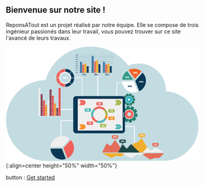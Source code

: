 ## Bienvenue sur notre site !

ReponsATout est un projet réalisé par notre équipe. Elle se compose de trois ingénieur passionés dans leur travail, vous pouvez trouver sur ce site l'avancé de leurs travaux.

![Banner](./Images/banner.png){:align=center height="50%" width="50%"}



button :
<a href="{{ page.next_page.url | url }}" title="{{ page.next_page.title | striptags }}" class="md-button md-button--primary">
          Get started
</a>
